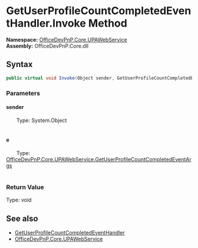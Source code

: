 # GetUserProfileCountCompletedEventHandler.Invoke Method  
  

**Namespace:** [OfficeDevPnP.Core.UPAWebService](OfficeDevPnP.Core.UPAWebService.md)  
**Assembly:** OfficeDevPnP.Core.dll  
## Syntax
```C#
public virtual void Invoke(Object sender, GetUserProfileCountCompletedEventArgs e)
```
### Parameters
#### sender  
&emsp;&emsp;Type: System.Object  
&emsp;&emsp;  

  

#### e  
&emsp;&emsp;Type: [OfficeDevPnP.Core.UPAWebService.GetUserProfileCountCompletedEventArgs](OfficeDevPnP.Core.UPAWebService.GetUserProfileCountCompletedEventArgs.md)  
&emsp;&emsp;  

  

### Return Value
Type: void  

## See also
- [GetUserProfileCountCompletedEventHandler](OfficeDevPnP.Core.UPAWebService.GetUserProfileCountCompletedEventHandler.md) 
- [OfficeDevPnP.Core.UPAWebService](OfficeDevPnP.Core.UPAWebService.md) 
